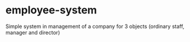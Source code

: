 # employee-system
Simple system in management of a company for 3 objects (ordinary staff, manager and director)
